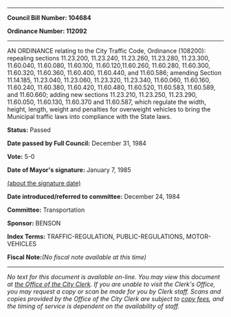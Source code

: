 

********

**Council Bill Number: 104684**
   
**Ordinance Number: 112092**
********

 AN ORDINANCE relating to the City Traffic Code, Ordinance (108200): repealing sections 11.23.200, 11.23.240, 11.23.260, 11.23.280, 11.23.300, 11.60.040, 11.60.080, 11.60.100, 11.60.120,11.60.260, 11.60.280, 11.60.300, 11.60.320, 11.60.360, 11.60.400, 11.60.440, and 11.60.586; amending Section 11.14.185, 11.23.040, 11.23.060, 11.23.320, 11.23.340, 11.60.060, 11.60.160, 11.60.240, 11.60.380, 11.60.420, 11.60.480, 11.60.520, 11.60.583, 11.60.589, and 11.60.660; adding new sections 11.23.210, 11.23.250, 11.23.290, 11.60.050, 11.60.130, 11.60.370 and 11.60.587, which regulate the width, height, length, weight and penalties for overweight vehicles to bring the Municipal traffic laws into compliance with the State laws.

**Status:** Passed
   
**Date passed by Full Council:** December 31, 1984
   
**Vote:** 5-0
   
**Date of Mayor's signature:** January 7, 1985
   
[(about the signature date)](/~public/approvaldate.htm)
   
   
   
**Date introduced/referred to committee:** December 24, 1984
   
**Committee:** Transportation
   
**Sponsor:** BENSON
   
   
**Index Terms:** TRAFFIC-REGULATION, PUBLIC-REGULATIONS, MOTOR-VEHICLES

**Fiscal Note:**_(No fiscal note available at this time)_
********

_No text for this document is available on-line. You may view this document at [the Office of the City Clerk](http://www.seattle.gov/leg/clerk/contactUs.htm). If you are unable to visit the Clerk's Office, you may request a copy or scan be made for you by Clerk staff. Scans and copies provided by the Office of the City Clerk are subject to [copy fees](http://clerk.seattle.gov/~public/clerkfees.htm), and the timing of service is dependent on the availability of staff._

